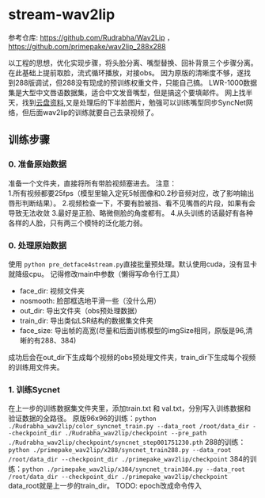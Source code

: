 # stream-wav2lip
参考仓库: https://github.com/Rudrabha/Wav2Lip ，https://github.com/primepake/wav2lip_288x288
  
以工程的思想，优化实现步骤，将头脸分离、嘴型替换、回补背景三个步骤分离。
在此基础上提前取脸，流式循环播放，对接obs。
因为原版的清晰度不够，遂找到288版调试，但288没有现成的预训练权重文件，只能自己搞。
LWR-1000数据集是大型中文唇语数据集，适合中文发音嘴型，但是搞这个要填邮件。
网上找半天，找到[云盘资料](https://blog.csdn.net/weixin_47907053/article/details/132039297),又是处理后的下半脸图片，勉强可以训练嘴型同步SyncNet网络，但后面wav2lip的训练就要自己去录视频了。


## 训练步骤

### 0. 准备原始数据
准备一个文件夹，直接将所有带脸视频塞进去。 注意：  
1.所有视频都要25fps（模型里输入定死5帧图像和0.2秒音频对应，改了影响输出唇形判断结果）。
2.视频检查一下，不要有脸被挡、看不见嘴唇的片段，如果有会导致无法收敛
3.最好是正脸、略微侧脸的角度都有。
4.从头训练的话最好有各种各样的人脸，只有两三个模特的泛化能力弱。

### 0. 处理原始数据
使用 `python pre_detface4stream.py`直接批量预处理。默认使用cuda，没有显卡就降级cpu。
记得修改main中参数（懒得写命令行工具）
- face_dir: 视频文件夹
- nosmooth: 脸部框选地平滑一些（没什么用）
- out_dir: 导出文件夹（obs预处理数据）
- train_dir: 导出类似LSR结构的数据集文件夹
- face_size: 导出帧的高宽(尽量和后面训练模型的imgSize相同，原版是96,清晰的有288、384)

成功后会在out_dir下生成每个视频的obs预处理文件夹，train_dir下生成每个视频的训练用文件夹。

### 1. 训练Sycnet
在上一步的训练数据集文件夹里，添加train.txt 和 val.txt，分别写入训练数据和验证数据的全路径。
原版96x96的训练：`python ./Rudrabha_wav2lip/color_syncnet_train.py --data_root /root/data_dir --checkpoint_dir ./Rudrabha_wav2lip/checkpoint --pre_path ./Rudrabha_wav2lip/checkpoint/syncnet_step001751230.pth`
288的训练：`python ./primepake_wav2lip/x288/syncnet_train288.py --data_root /root/data_dir --checkpoint_dir ./primepake_wav2lip/checkpoint`
384的训练：`python ./primepake_wav2lip/x384/syncnet_train384.py --data_root /root/data_dir --checkpoint_dir ./primepake_wav2lip/checkpoint`
data_root就是上一步的train_dir。
TODO: epoch改成命令传入
